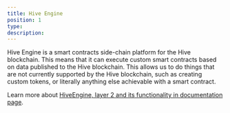 ```yaml
---
title: Hive Engine
position: 1
type:
description:
---
```


Hive Engine is a smart contracts side-chain platform for the Hive blockchain. This means that it can execute custom smart 
contracts based on data published to the Hive blockchain. This allows us to do things that are not currently supported 
by the Hive blockchain, such as creating custom tokens, or literally anything else achievable with a smart contract.

Learn more about [HiveEngine, layer 2 and its functionality in documentation page](https://hive-engine.com).

